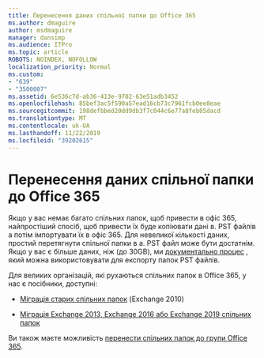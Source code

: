 ```yaml
---
title: Перенесення даних спільної папки до Office 365
ms.author: dmaguire
author: msdmaguire
manager: dansimp
ms.audience: ITPro
ms.topic: article
ROBOTS: NOINDEX, NOFOLLOW
localization_priority: Normal
ms.custom:
- "639"
- "3500007"
ms.assetid: 6e536c7d-ab36-413e-9702-63e51adb3452
ms.openlocfilehash: 85bef3ac5f590a57ead16cb73c7961fcb0ee8eae
ms.sourcegitcommit: 198defbbed20dd9db3f7c044c6e77a8feb05dacd
ms.translationtype: MT
ms.contentlocale: uk-UA
ms.lasthandoff: 11/22/2019
ms.locfileid: "39202615"
---
```

# <a name="migrate-public-folder-data-to-office-365"></a>Перенесення даних спільної папки до Office 365

Якщо у вас немає багато спільних папок, щоб привести в офіс 365, найпростіший спосіб, щоб привести їх буде копіювати дані в. PST файлів а потім імпортувати їх в офіс 365. Для невеликої кількості даних, простий перетягнути спільної папки в a. PST файл може бути достатнім. Якщо у вас є більше даних, ніж (до 30GB), ми [документально процес](https://technet.microsoft.com/library/dn874017%28v=exchg.150%29.aspx) , який можна використовувати для експорту папок PST файлів.
  
Для великих організацій, які рухаються спільних папок в Office 365, у нас є посібники, доступні:
  
- [Міграція старих спільних папок](https://docs.microsoft.com/exchange/collaboration-exo/public-folders/batch-migration-of-legacy-public-folders) (Exchange 2010)

- [Міграція Exchange 2013, Exchange 2016 або Exchange 2019 спільних папок](https://docs.microsoft.com/Exchange/collaboration/public-folders/migrate-to-exchange-online)

Ви також маєте можливість [перенести спільних папок до групи Office 365](https://docs.microsoft.com/Exchange/collaboration/public-folders/migrate-to-office-365-groups).
  